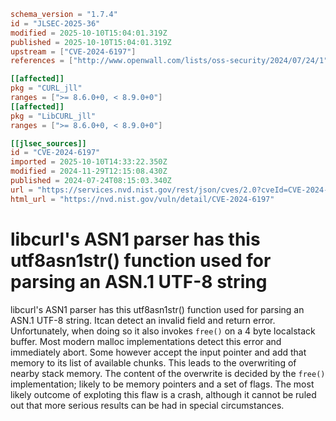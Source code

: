 ```toml
schema_version = "1.7.4"
id = "JLSEC-2025-36"
modified = 2025-10-10T15:04:01.319Z
published = 2025-10-10T15:04:01.319Z
upstream = ["CVE-2024-6197"]
references = ["http://www.openwall.com/lists/oss-security/2024/07/24/1", "http://www.openwall.com/lists/oss-security/2024/07/24/5", "https://curl.se/docs/CVE-2024-6197.html", "https://curl.se/docs/CVE-2024-6197.json", "https://hackerone.com/reports/2559516", "http://www.openwall.com/lists/oss-security/2024/07/24/1", "http://www.openwall.com/lists/oss-security/2024/07/24/5", "https://curl.se/docs/CVE-2024-6197.html", "https://curl.se/docs/CVE-2024-6197.json", "https://hackerone.com/reports/2559516", "https://security.netapp.com/advisory/ntap-20241129-0008/"]

[[affected]]
pkg = "CURL_jll"
ranges = [">= 8.6.0+0, < 8.9.0+0"]
[[affected]]
pkg = "LibCURL_jll"
ranges = [">= 8.6.0+0, < 8.9.0+0"]

[[jlsec_sources]]
id = "CVE-2024-6197"
imported = 2025-10-10T14:33:22.350Z
modified = 2024-11-29T12:15:08.430Z
published = 2024-07-24T08:15:03.340Z
url = "https://services.nvd.nist.gov/rest/json/cves/2.0?cveId=CVE-2024-6197"
html_url = "https://nvd.nist.gov/vuln/detail/CVE-2024-6197"
```

# libcurl's ASN1 parser has this utf8asn1str() function used for parsing an ASN.1 UTF-8 string

libcurl's ASN1 parser has this utf8asn1str() function used for parsing an ASN.1 UTF-8 string. Itcan detect an invalid field and return error. Unfortunately, when doing so it also invokes `free()` on a 4 byte localstack buffer.  Most modern malloc implementations detect this error and immediately abort. Some however accept the input pointer and add that memory to its list of available chunks. This leads to the overwriting of nearby stack memory. The content of the overwrite is decided by the `free()` implementation; likely to be memory pointers and a set of flags.  The most likely outcome of exploting this flaw is a crash, although it cannot be ruled out that more serious results can be had in special circumstances.

